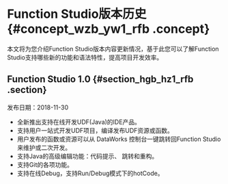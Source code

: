 # Function Studio版本历史 {#concept_wzb_yw1_rfb .concept}

本文将为您介绍Function Studio版本内容更新情况，基于此您可以了解Function Studio支持哪些新的功能和语法特性，提高项目开发效率。

## Function Studio 1.0 {#section_hgb_hz1_rfb .section}

发布日期：2018-11-30

-   全新推出支持在线开发UDF\(Java\)的IDE产品。
-   支持用户一站式开发UDF项目，编译发布UDF资源或函数。
-   用户发布的函数或资源可以从 DataWorks 控制台一键跳转回Function Studio来维护或二次开发。
-   支持Java的高级编辑功能：代码提示、 跳转和重构。
-   支持Git的各项功能。
-   支持在线Debug，支持Run/Debug模式下的hotCode。

